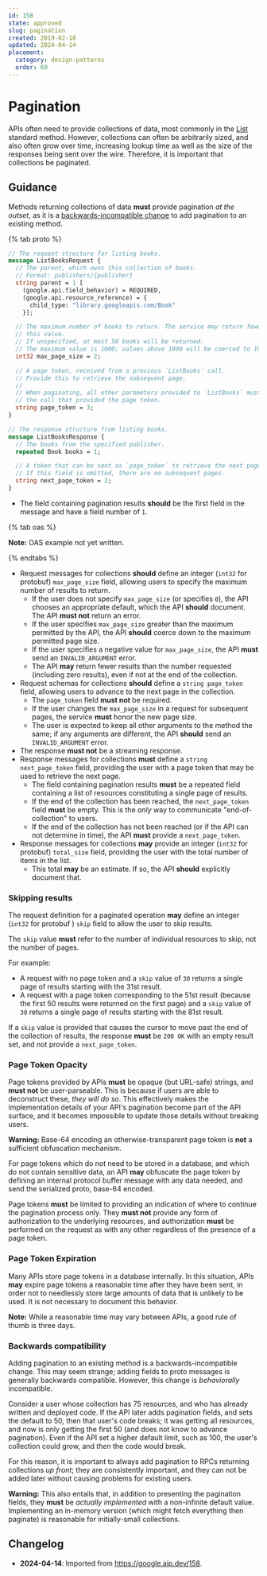 ```yaml
---
id: 158
state: approved
slug: pagination
created: 2019-02-18
updated: 2024-04-14
placement:
  category: design-patterns
  order: 60
---
```

# Pagination

APIs often need to provide collections of data, most commonly in the [List][]
standard method. However, collections can often be arbitrarily sized, and also
often grow over time, increasing lookup time as well as the size of the
responses being sent over the wire. Therefore, it is important that collections
be paginated.

## Guidance

Methods returning collections of data **must** provide pagination _at the outset_,
as it is a [backwards-incompatible change](#backwards-compatibility) to add
pagination to an existing method.

{% tab proto %}

```proto
// The request structure for listing books.
message ListBooksRequest {
  // The parent, which owns this collection of books.
  // Format: publishers/{publisher}
  string parent = 1 [
    (google.api.field_behavior) = REQUIRED,
    (google.api.resource_reference) = {
      child_type: "library.googleapis.com/Book"
    }];

  // The maximum number of books to return. The service may return fewer than
  // this value.
  // If unspecified, at most 50 books will be returned.
  // The maximum value is 1000; values above 1000 will be coerced to 1000.
  int32 max_page_size = 2;

  // A page token, received from a previous `ListBooks` call.
  // Provide this to retrieve the subsequent page.
  //
  // When paginating, all other parameters provided to `ListBooks` must match
  // the call that provided the page token.
  string page_token = 3;
}

// The response structure from listing books.
message ListBooksResponse {
  // The books from the specified publisher.
  repeated Book books = 1;

  // A token that can be sent as `page_token` to retrieve the next page.
  // If this field is omitted, there are no subsequent pages.
  string next_page_token = 2;
}
```

- The field containing pagination results **should** be the first field in
  the message and have a field number of `1`.

{% tab oas %}

**Note:** OAS example not yet written.

{% endtabs %}

- Request messages for collections **should** define an integer (`int32` for
protobuf) `max_page_size` field, allowing users to specify the maximum number of
results to return.
  - If the user does not specify `max_page_size` (or specifies `0`), the API
    chooses an appropriate default, which the API **should** document. The API
    **must not** return an error.
  - If the user specifies `max_page_size` greater than the maximum permitted by the
    API, the API **should** coerce down to the maximum permitted page size.
  - If the user specifies a negative value for `max_page_size`, the API **must**
    send an `INVALID_ARGUMENT` error.
  - The API **may** return fewer results than the number requested (including
    zero results), even if not at the end of the collection.
- Request schemas for collections **should** define a `string page_token`
  field, allowing users to advance to the next page in the collection.
  - The `page_token` field **must not** be required.
  - If the user changes the `max_page_size` in a request for subsequent pages, the
    service **must** honor the new page size.
  - The user is expected to keep all other arguments to the method the same; if
    any arguments are different, the API **should** send an `INVALID_ARGUMENT`
    error.
- The response **must not** be a streaming response.
- Response messages for collections **must** define a
  `string next_page_token` field, providing the user with a page token that may
  be used to retrieve the next page.
  - The field containing pagination results **must** be a repeated
    field containing a list of resources constituting a single page of results.
  - If the end of the collection has been reached, the `next_page_token` field
    **must** be empty. This is the _only_ way to communicate
    "end-of-collection" to users.
  - If the end of the collection has not been reached (or if the API can not
    determine in time), the API **must** provide a `next_page_token`.
- Response messages for collections **may** provide an integer (`int32` for
protobuf) `total_size` field, providing the user with the total number of items
in the list.
  - This total **may** be an estimate. If so, the API **should** explicitly
    document that.

### Skipping results

The request definition for a paginated operation **may** define an integer
(`int32` for protobuf ) `skip` field to allow the user to skip results.

The `skip` value **must** refer to the number of individual resources to skip,
not the number of pages.

For example:

- A request with no page token and a `skip` value of `30` returns a single page
  of results starting with the 31st result.
- A request with a page token corresponding to the 51st result (because the
  first 50 results were returned on the first page) and a `skip` value of `30`
  returns a single page of results starting with the 81st result.

If a `skip` value is provided that causes the cursor to move past the end of
the collection of results, the response **must** be `200 OK` with an empty
result set, and not provide a `next_page_token`.

### Page Token Opacity

Page tokens provided by APIs **must** be opaque (but URL-safe) strings, and
**must not** be user-parseable. This is because if users are able to
deconstruct these, _they will do so_. This effectively makes the implementation
details of your API's pagination become part of the API surface, and it becomes
impossible to update those details without breaking users.

**Warning:** Base-64 encoding an otherwise-transparent page token is **not** a
sufficient obfuscation mechanism.

For page tokens which do not need to be stored in a database, and which do not
contain sensitive data, an API **may** obfuscate the page token by defining an
internal protocol buffer message with any data needed, and send the serialized
proto, base-64 encoded.

Page tokens **must** be limited to providing an indication of where to continue
the pagination process only. They **must not** provide any form of
authorization to the underlying resources, and authorization **must** be
performed on the request as with any other regardless of the presence of a page
token.

### Page Token Expiration

Many APIs store page tokens in a database internally. In this situation, APIs
**may** expire page tokens a reasonable time after they have been sent, in
order not to needlessly store large amounts of data that is unlikely to be
used. It is not necessary to document this behavior.

**Note:** While a reasonable time may vary between APIs, a good rule of thumb
is three days.

### Backwards compatibility

Adding pagination to an existing method is a backwards-incompatible change. This
may seem strange; adding fields to proto messages is generally backwards
compatible. However, this change is _behaviorally_ incompatible.

Consider a user whose collection has 75 resources, and who has already written
and deployed code. If the API later adds pagination fields, and sets the
default to 50, then that user's code breaks; it was getting all resources, and
now is only getting the first 50 (and does not know to advance pagination).
Even if the API set a higher default limit, such as 100, the user's collection
could grow, and _then_ the code would break.

For this reason, it is important to always add pagination to RPCs returning
collections _up front_; they are consistently important, and they can not be
added later without causing problems for existing users.

**Warning:** This also entails that, in addition to presenting the pagination
fields, they **must** be _actually implemented_ with a non-infinite default
value. Implementing an in-memory version (which might fetch everything then
paginate) is reasonable for initially-small collections.

[list]: ./list

## Changelog

- **2024-04-14**: Imported from https://google.aip.dev/158.